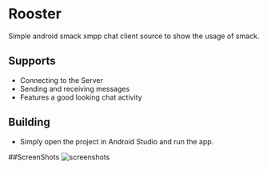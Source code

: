 # Rooster
Simple android smack xmpp chat client source to show the usage of smack.

## Supports

* Connecting to the Server
* Sending and receiving messages
* Features a good looking chat activity

## Building

* Simply open the project in Android Studio and run the app.

##ScreenShots
![screenshots](http://www.blikoon.com/wp-content/uploads/2016/04/rooster_full_chat_processed.png)


